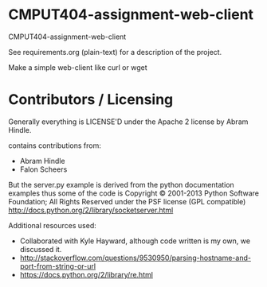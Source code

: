 CMPUT404-assignment-web-client
==============================

CMPUT404-assignment-web-client

See requirements.org (plain-text) for a description of the project.

Make a simple web-client like curl or wget

Contributors / Licensing
========================

Generally everything is LICENSE'D under the Apache 2 license by Abram Hindle.

contains contributions from:

* Abram Hindle
* Falon Scheers

But the server.py example is derived from the python documentation
examples thus some of the code is Copyright © 2001-2013 Python
Software Foundation; All Rights Reserved under the PSF license (GPL
compatible) http://docs.python.org/2/library/socketserver.html

Additional resources used:
* Collaborated with Kyle Hayward, although code written is my own, we discussed it.
* http://stackoverflow.com/questions/9530950/parsing-hostname-and-port-from-string-or-url
* https://docs.python.org/2/library/re.html
